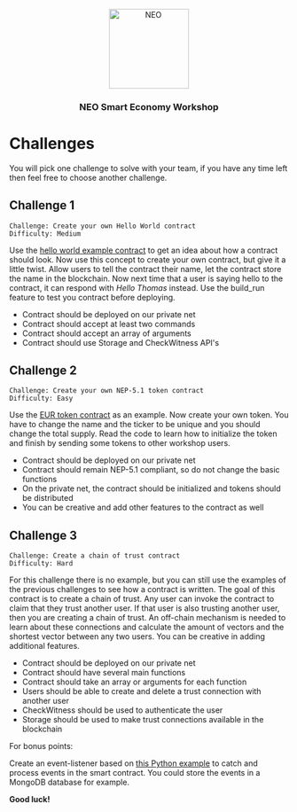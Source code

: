 <p align="center">
  <img src="https://neo-cdn.azureedge.net/images/neo-logo/144.png" width="144px;" alt="NEO">
</p>

<h3 align="center">NEO Smart Economy Workshop</h3>

# Challenges

You will pick one challenge to solve with your team, if you have any time left then feel free to choose another challenge.

## Challenge 1

```
Challenge: Create your own Hello World contract
Difficulty: Medium
```

Use the [hello world example contract](https://github.com/SmartEconomyWorkshop/workshop/tree/master/examples/1_hello_world) to get an idea about how a contract should look. Now use this concept
to create your own contract, but give it a little twist. Allow users to tell the contract their name, let the contract store the name in the blockchain. Now next time that a user is saying hello
to the contract, it can respond with *Hello Thomas* instead. Use the build_run feature to test you contract before deploying.

* Contract should be deployed on our private net
* Contract should accept at least two commands
* Contract should accept an array of arguments
* Contract should use Storage and CheckWitness API's

## Challenge 2

```
Challenge: Create your own NEP-5.1 token contract
Difficulty: Easy
```

Use the [EUR token contract](https://github.com/SmartEconomyWorkshop/workshop/tree/master/examples/2_token) as an example. Now create your own token. You have to change the name and the ticker
to be unique and you should change the total supply. Read the code to learn how to initialize the token and finish by sending some tokens to other workshop users.

* Contract should be deployed on our private net
* Contract should remain NEP-5.1 compliant, so do not change the basic functions
* On the private net, the contract should be initialized and tokens should be distributed
* You can be creative and add other features to the contract as well

## Challenge 3

```
Challenge: Create a chain of trust contract
Difficulty: Hard
```

For this challenge there is no example, but you can still use the examples of the previous challenges to see how a contract is written. The goal of this contract is to create a chain of trust.
Any user can invoke the contract to claim that they trust another user. If that user is also trusting another user, then you are creating a chain of trust. An off-chain mechanism is
needed to learn about these connections and calculate the amount of vectors and the shortest vector between any two users. You can be creative in adding additional features.

* Contract should be deployed on our private net
* Contract should have several main functions
* Contract should take an array or arguments for each function
* Users should be able to create and delete a trust connection with another user
* CheckWitness should be used to authenticate the user
* Storage should be used to make trust connections available in the blockchain

For bonus points:

Create an event-listener based on [this Python example](https://github.com/CityOfZion/neo-python/blob/master/examples/smart-contract.py) to catch and process events in the smart contract. You could
store the events in a MongoDB database for example.

**Good luck!**
